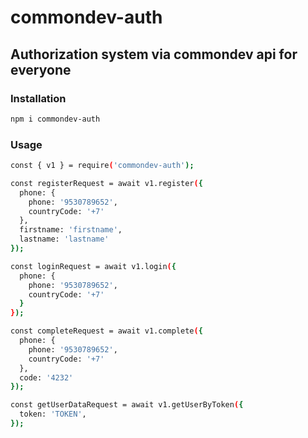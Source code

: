 # commondev-auth
## Authorization system via commondev api for everyone


### Installation
```sh
npm i commondev-auth
```
### Usage

```sh
const { v1 } = require('commondev-auth');

const registerRequest = await v1.register({
  phone: {
    phone: '9530789652',
    countryCode: '+7'
  },
  firstname: 'firstname',
  lastname: 'lastname'
});

const loginRequest = await v1.login({
  phone: {
    phone: '9530789652',
    countryCode: '+7'
  }
});

const completeRequest = await v1.complete({
  phone: {
    phone: '9530789652',
    countryCode: '+7'
  },
  code: '4232'
});

const getUserDataRequest = await v1.getUserByToken({
  token: 'TOKEN',
});
```
